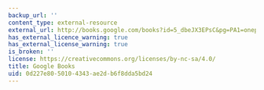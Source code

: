 ```yaml
---
backup_url: ''
content_type: external-resource
external_url: http://books.google.com/books?id=5_dbeJX3EPsC&pg=PA1=onepage
has_external_licence_warning: true
has_external_license_warning: true
is_broken: ''
license: https://creativecommons.org/licenses/by-nc-sa/4.0/
title: Google Books
uid: 0d227e80-5010-4343-ae2d-b6f8dda5bd24
---
```


